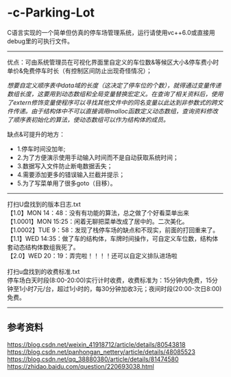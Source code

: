 # -c-Parking-Lot
C语言实现的一个简单但仿真的停车场管理系统，运行请使用vc++6.0或直接用debug里的可执行文件。</br>
***
优点：可由系统管理员在可视化界面里自定义的车位数&等候区大小&停车费小时单价&免费停车时长（有控制区间防止出现奇怪情况）；<br>

_想要自定义顺序表中data域的长度（这决定了停车位的个数），就得通过变量传递数组长度，这要用到动态数组和全局变量替换宏定义。在查询了相关资料后，使用了extern修饰变量使程序可以寻找其他文件中的同名变量以此达到非参数式的跨文件传递。由于结构体中不可以直接调用malloc函数定义动态数组，查询资料修改了顺序表初始化的算法，使动态数组可以作为结构体的成员。_</br>

缺点&可提升的地方：
* 1.停车时间没加年;
* 2.为了方便演示使用手动输入时间而不是自动获取系统时间；
* 3.数据写入文件防止断电数据丢失；
* 4.需要添加更多的错误输入拦截并提示；
* 5.为了写菜单用了很多goto（目移）。
***
打扫U盘找到的版本日志.txt<br>
【1.0】MON 14：48：没有有功能的算法，总之做了个好看菜单出来<br>
【1.0001】MON 15:25：闲着无聊把菜单改成了居中的。二次美化。<br>
【1.0002】TUE 9：58：发现了栈停车场的缺点和不现实，前面的打回重来了。<br>
【1.1】WED 14:35：做了车的结构体，车牌时间操作，可自定义车位数，结构体套动态结构体数组我死了。<br>
【2.0】WED 20：19：弄完啦！！！！还可以自定义排队进场啦<br>
<br>
打扫u盘找到的收费标准.txt<br>
停车场白天时段(8:00-20:00)实行计时收费，收费标准为：15分钟内免费，15分钟至1小时7元/台，超过1小时的，每30分钟加收3元；夜间时段(20:00-次日8:00)免费。<br>
***
## 参考资料
https://blog.csdn.net/weixin_41918712/article/details/80543818</br>
https://blog.csdn.net/panhongan_nettery/article/details/48085523</br>
https://blog.csdn.net/qq_38880380/article/details/81474580</br>
https://zhidao.baidu.com/question/220693038.html</br>
